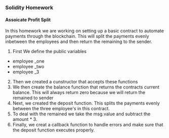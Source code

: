 ### Solidity Homework 
#### Assoicate Profit Split

In this homework we are working on setting up a basic contract to automate payments through the blockchain. This will split the payments evenly inbetween the employees and then return the remaining to the sender.
1. First We define the public variables
  - employee _one
  - employee _two
  - employee _3
2. Then we created a cunstructor that accepts these functions
3. We then create the balance function that returns the contracts current balance. This will always return zero because we will return the remained to sender
4. Next, we created the deposit function. This splits the payments evenly between the three employee's in this contract.
5. To deal with the remained we take the msg.value and subtract the amount * 3. 
6. Finally, we creat a callback function to handle errors and make sure that the deposit function executes properly.
